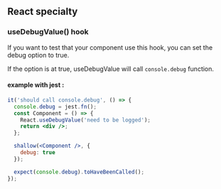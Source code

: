 ## React specialty

### useDebugValue() hook

If you want to test that your component use this hook, you can set the debug option to true.

If the option is at true, useDebugValue will call `console.debug` function.

#### example with jest :

```jsx
it('should call console.debug', () => {
  console.debug = jest.fn();
  const Component = () => {
    React.useDebugValue('need to be logged');
    return <div />;
  };

  shallow(<Component />, {
    debug: true
  });

  expect(console.debug).toHaveBeenCalled();
});
```
